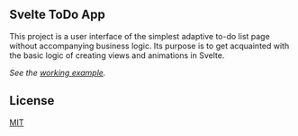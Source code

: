 ## Svelte ToDo App

This project is a user interface of the simplest adaptive to-do list page without accompanying business logic.
Its purpose is to get acquainted with the basic logic of creating views and animations in Svelte.

*See the [working example](https://bokettodev.github.io/svelte-to-do-app/).*

## License

[MIT](LICENSE.md)
